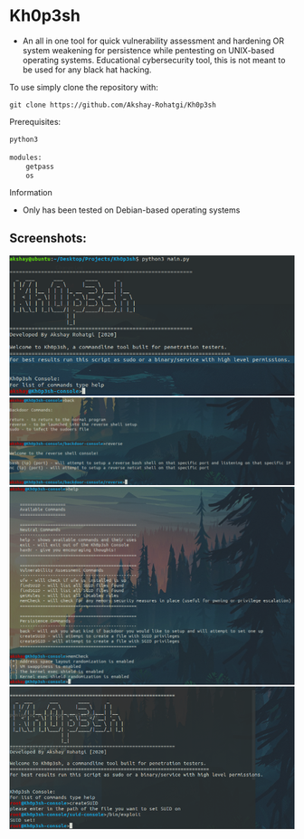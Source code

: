 # Kh0p3sh
- An all in one tool for quick vulnerability assessment and hardening OR system weakening for persistence while pentesting on UNIX-based operating systems. Educational cybersecurity tool, this is not meant to be used for any black hat hacking. 


To use simply clone the repository with:
```shell
git clone https://github.com/Akshay-Rohatgi/Kh0p3sh
```

Prerequisites:
```
python3

modules:
    getpass
    os
```

Information
  - Only has been tested on Debian-based operating systems

## Screenshots:
![main](media/main.png)
![back](media/backdoor_show.png)
![mem](media/memCheck.png)
![suid](media/suid.png)